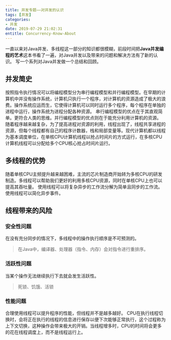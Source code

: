```yaml
---
title: 并发专题——对并发的认识
tags: [并发]
categories:
- 并发
date: 2019-07-29 21:02:31
entitle: Concurrency-Know-About
---
```

一直以来对Java并发、多线程这一部分的知识都很模糊，前段时间把**Java并发编程的艺术**这本书看了一遍，对Java并发以及带来的问题和解决方法有了新的认识。
写一个系列对Java并发做一个总结和回顾。
<!--more-->
## 并发简史
按照指令执行情况可以将编程模型分为串行编程模型和并行编程模型。在早期的计算机中并没有操作系统，计算机只执行一个程序，对计算机的资源造成了极大的浪费。操作系统应运而生，它使得计算机可以同时运行多个程序，每个程序在单独的进程中运行，操作系统为进程分配各种资源。
串行编程模型的优点在于其直观简单。更符合人类的思维。并行编程模型的优点则在于能充分利用计算机的资源。
随着程序越来越复杂，为了提高进程对资源的利用，线程出现了，线程共享进程的资源，但每个线程都有自己的程序计数器，栈和局部变量等。现代计算机都以线程为基本调度单位，在单核CPU计算机线程以抢占时间片的方式运行，在多核CPU计算机线程可以分配给多个CPU核心抢占时间片运行。

## 多线程的优势
随着单核CPU主频提升越来越困难，主流的芯片制造商开始转为多核CPU的研发制造。多线程可以帮助我们更好的利用多核CPU资源，同时在单核CPU上也可以提高其吞吐量。
使用线程可以将复杂异步的工作流分解为简单且同步的工作流。
使用线程可以简化异步事件。

## 线程带来的风险
### 安全性问题
在没有充分同步的情况下，多线程中的操作执行顺序是不可预测的。
> 在Java中，编译器、处理器（指令、内存）会对指令进行重排序。

### 活跃性问题
当某个操作无法继续执行下去就会发生活跃性。
> 死锁、饥饿、活锁

### 性能问题
合理使用线程可以提升程序的性能，但线程并不是越多越好。
CPU在执行线程切换时，会将正在执行的线程的信息进行保存以便下次能够正常执行，这个过程称为上下文切换，这种操作会带来极大的开销。当线程增多时，CPU的时间将会更多的花在线程调度上，而不是线程运行上。

